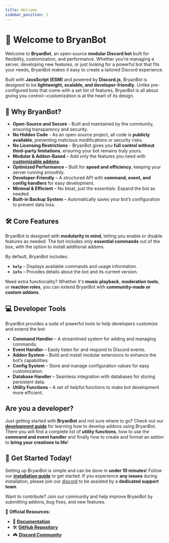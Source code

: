 ```yaml
---
title: Welcome
sidebar_position: 1
---
```


# 🚀 Welcome to BryanBot

Welcome to **BryanBot**, an open-source **modular Discord bot** built for flexibility, customization, and performance. Whether you're managing a server, developing new features, or just looking for a powerful bot that fits your needs, BryanBot makes it easy to create a tailored Discord experience.

Built with **JavaScript (ESM)** and powered by **Discord.js**, BryanBot is designed to be **lightweight, scalable, and developer-friendly**. Unlike pre-configured bots that come with a set list of features, BryanBot is all about giving you control—customization is at the heart of its design.

## 🎯 Why BryanBot?
- **Open-Source and Secure** - Built and maintained by the community, ensuring transparency and security.
- **No Hidden Code** - As an open-source project, all code is **publicly available**, preventing malicious modifications or security risks.
- **No Licensing Restrictions** - BryanBot gives you **full control without third-party limitations**, ensuring your bot remains truly yours.
- **Modular & Addon-Based** – Add only the features you need with **[customizable addons](/docs/development/introductions)**.
- **Optimized Performance** – Built for **speed and efficiency**, keeping your server running smoothly.
- **Developer-Friendly** – A structured API with **command, event, and config handlers** for easy development.
- **Minimal & Efficient** – No bloat, just the essentials. Expand the bot as needed.
- **Built-in Backup System** – Automatically saves your bot’s configuration to prevent data loss.

## 🛠️ Core Features
BryanBot is designed with **modularity in mind**, letting you enable or disable features as needed. The bot includes only **essential commands** out of the box, with the option to install additional addons.

By default, BryanBot includes:
-  **`help`** – Displays available commands and usage information.
-  **`info`** – Provides details about the bot and its current version.

Need extra functionality? Whether it's **music playback**, **moderation tools**, or **reaction roles**, you can extend BryanBot with **community-made or custom addons**.

## 💻 Developer Tools
BryanBot provides a suite of powerful tools to help developers customize and extend the bot:

- **Command Handler** – A streamlined system for adding and managing commands.
- **Event Handler** – Easily listen for and respond to Discord events.
- **Addon System** – Build and install modular extensions to enhance the bot’s capabilities.
- **Config System** – Store and manage configuration values for easy customization.
- **Database Handler** – Seamless integration with databases for storing persistent data.
- **Utility Functions** – A set of helpful functions to make bot development more efficient.

## Are you a developer?
Just getting started with **BryanBot** and not sure where to go? Check out our **[development guide](/docs/development/introduction)** for learning how to develop addons using BryanBot.
There you will find a complete list of **utility functions**, how to use the **command and event handler** and finally how to create and format an addon to **bring your creations to life**!

## 🚀 Get Started Today!
Setting up BryanBot is simple and can be done in **under 10 minutes**! Follow our **[installation guide](/docs/setup/installation)** to get started. If you experience **any issues** during installation, please join our [discord](https://discord.gg/GvyuDDFeZU) to be assisted by a **dedicated support team**.

Want to contribute? Join our community and help improve BryanBot by submitting addons, bug fixes, and new features.

🔗 **Official Resources:**
- 📜 **[Documentation](https://bryanbot.dev/)**
- 🛠️ **[GitHub Repository](https://github.com/BryanBotDev/BryanBot)**
- 🎮 **[Discord Community](https://discord.gg/GvyuDDFeZU)**
